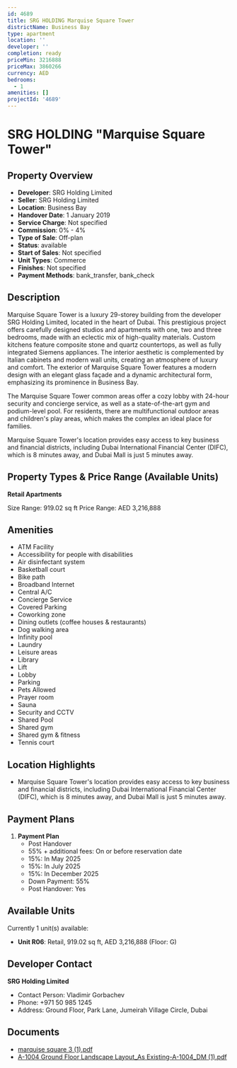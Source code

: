 ```yaml
---
id: 4689
title: SRG HOLDING Marquise Square Tower
districtName: Business Bay
type: apartment
location: ''
developer: ''
completion: ready
priceMin: 3216888
priceMax: 3860266
currency: AED
bedrooms:
  - 1
amenities: []
projectId: '4689'
---
```


# SRG HOLDING "Marquise Square Tower"

## Property Overview
- **Developer**: SRG Holding Limited
- **Seller**: SRG Holding Limited
- **Location**: Business Bay
- **Handover Date**: 1 January 2019
- **Service Charge**: Not specified
- **Commission**: 0% - 4%
- **Type of Sale**: Off-plan
- **Status**: available
- **Start of Sales**: Not specified
- **Unit Types**: Commerce
- **Finishes**: Not specified
- **Payment Methods**: bank_transfer, bank_check

## Description
Marquise Square Tower is a luxury 29-storey building from the developer SRG Holding Limited, located in the heart of Dubai. This prestigious project offers carefully designed studios and apartments with one, two and three bedrooms, made with an eclectic mix of high-quality materials. Custom kitchens feature composite stone and quartz countertops, as well as fully integrated Siemens appliances. The interior aesthetic is complemented by Italian cabinets and modern wall units, creating an atmosphere of luxury and comfort. The exterior of Marquise Square Tower features a modern design with an elegant glass façade and a dynamic architectural form, emphasizing its prominence in Business Bay.

The Marquise Square Tower common areas offer a cozy lobby with 24-hour security and concierge service, as well as a state-of-the-art gym and podium-level pool. For residents, there are multifunctional outdoor areas and children's play areas, which makes the complex an ideal place for families. 

Marquise Square Tower's location provides easy access to key business and financial districts, including Dubai International Financial Center (DIFC), which is 8 minutes away, and Dubai Mall is just 5 minutes away.

## Property Types & Price Range (Available Units)
**Retail Apartments**

Size Range: 919.02 sq ft
Price Range: AED 3,216,888

## Amenities
- ATM Facility
- Accessibility for people with disabilities
- Air disinfectant system
- Basketball court
- Bike path
- Broadband Internet
- Central A/C
- Concierge Service
- Covered Parking
- Coworking zone
- Dining outlets  (coffee houses & restaurants)
- Dog walking area
- Infinity pool
- Laundry
- Leisure areas
- Library
- Lift
- Lobby
- Parking
- Pets Allowed
- Prayer room
- Sauna
- Security and CCTV
- Shared Pool
- Shared gym
- Shared gym & fitness
- Tennis court

## Location Highlights
- Marquise Square Tower's location provides easy access to key business and financial districts, including Dubai International Financial Center (DIFC), which is 8 minutes away, and Dubai Mall is just 5 minutes away.

## Payment Plans
1. **Payment Plan**
   - Post Handover
   - 55% + additional fees: On or before reservation date
   - 15%: In May 2025
   - 15%: In July 2025
   - 15%: In December 2025
   - Down Payment: 55%
   - Post Handover: Yes

## Available Units
Currently 1 unit(s) available:
- **Unit R06**: Retail, 919.02 sq ft, AED 3,216,888 (Floor: G)

## Developer Contact
**SRG Holding Limited**
- Contact Person: Vladimir Gorbachev
- Phone: +971 50 985 1245
- Address: Ground Floor, Park Lane, Jumeirah Village Circle, Dubai

## Documents
- [marquise square 3 (1).pdf](https://cdn.geniemap.net/2025/03/17/zF9h0bnCaCCKZxckVrJBaRBKJDOaul33zlojnImF.pdf)
- [A-1004 Ground Floor Landscape Layout_As Existing-A-1004_DM (1).pdf](https://cdn.geniemap.net/2025/03/17/ONJzlO3OVzYVsZ18CPwZsFKAhvKjqplqG55EeswJ.pdf)
